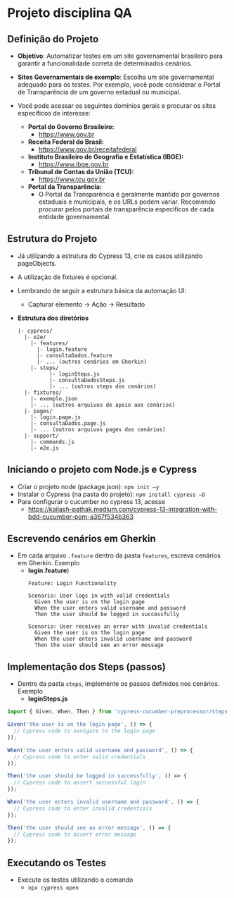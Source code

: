 # Projeto disciplina QA
## Definição do Projeto
- **Objetivo**: Automatizar testes em um site governamental brasileiro para garantir a funcionalidade correta de determinados cenários.
- **Sites Governamentais de exemplo**: Escolha um site governamental adequado para os testes. Por exemplo, você pode considerar o Portal de Transparência de um governo estadual ou municipal.

- Você pode acessar os seguintes domínios gerais e procurar os sites específicos de interesse:
	- **Portal do Governo Brasileiro:**
		- https://www.gov.br
	- **Receita Federal do Brasil:**
		- https://www.gov.br/receitafederal
	- **Instituto Brasileiro de Geografia e Estatística (IBGE):**
		- https://www.ibge.gov.br
	- **Tribunal de Contas da União (TCU):**
		- https://www.tcu.gov.br
	- **Portal da Transparência:**
		- O Portal da Transparência é geralmente mantido por governos estaduais e municipais, e os URLs podem variar. Recomendo procurar pelos portais de transparência específicos de cada entidade governamental.
## Estrutura do Projeto
- Já utilizando a estrutura do Cypress 13, crie os casos utilizando pageObjects.
- A utilização de fixtures é opcional.
- Lembrando de seguir a estrutura básica da automação UI:
	- Capturar elemento  → Ação → Resultado

- **Estrutura dos diretórios**
	```
	|- cypress/
	  |- e2e/
		|- features/
		  |- login.feature
		  |- consultaDados.feature
		  |- ... (outros cenários em Gherkin)
		|- steps/
			  |- loginSteps.js
			  |- consultaDadosSteps.js
			  |- ... (outros steps dos cenários)
	  |- fixtures/
		|- exemplo.json
		|- ... (outros arquivos de apoio aos cenários)
	  |- pages/
		|- login.page.js
		|- consultaDados.page.js
		|- ... (outros arquivos pages dos cenários)
	  |- support/
		|- commands.js
		|- e2e.js
	```

## Iniciando o projeto com Node.js e Cypress
- Criar o projeto node (package.json): `npm init –y`
- Instalar o Cypress (na pasta do projeto): `npm install cypress –D`
- Para configurar o cucumber no cypress 13, acesse
	- https://kailash-pathak.medium.com/cypress-13-integration-with-bdd-cucumber-pom-a367f534b363
	
## Escrevendo cenários em Gherkin
- Em cada arquivo `.feature` dentro da pasta `features`, escreva cenários em Gherkin. Exemplo
	- **login.feature**)
		```gherkin
		Feature: Login Functionality

		Scenario: User logs in with valid credentials
		  Given the user is on the login page
		  When the user enters valid username and password
		  Then the user should be logged in successfully

		Scenario: User receives an error with invalid credentials
		  Given the user is on the login page
		  When the user enters invalid username and password
		  Then the user should see an error message
		```

## Implementação dos Steps (passos)
- Dentro da pasta `steps`, implemente os passos definidos nos cenários. Exemplo 
	- **loginSteps.js**
```js
import { Given, When, Then } from 'cypress-cucumber-preprocessor/steps';

Given('the user is on the login page', () => {
  // Cypress code to navigate to the login page
});

When('the user enters valid username and password', () => {
  // Cypress code to enter valid credentials
});

Then('the user should be logged in successfully', () => {
  // Cypress code to assert successful login
});

When('the user enters invalid username and password', () => {
  // Cypress code to enter invalid credentials
});

Then('the user should see an error message', () => {
  // Cypress code to assert error message
});
```

## Executando os Testes
- Execute os testes utilizando o comando
	- `npx cypress open`